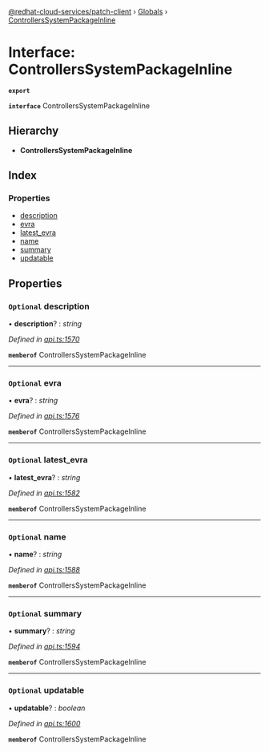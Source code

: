 [@redhat-cloud-services/patch-client](../README.md) › [Globals](../globals.md) › [ControllersSystemPackageInline](controllerssystempackageinline.md)

# Interface: ControllersSystemPackageInline

**`export`** 

**`interface`** ControllersSystemPackageInline

## Hierarchy

* **ControllersSystemPackageInline**

## Index

### Properties

* [description](controllerssystempackageinline.md#optional-description)
* [evra](controllerssystempackageinline.md#optional-evra)
* [latest_evra](controllerssystempackageinline.md#optional-latest_evra)
* [name](controllerssystempackageinline.md#optional-name)
* [summary](controllerssystempackageinline.md#optional-summary)
* [updatable](controllerssystempackageinline.md#optional-updatable)

## Properties

### `Optional` description

• **description**? : *string*

*Defined in [api.ts:1570](https://github.com/RedHatInsights/javascript-clients/blob/22e0c417/packages/patch/api.ts#L1570)*

**`memberof`** ControllersSystemPackageInline

___

### `Optional` evra

• **evra**? : *string*

*Defined in [api.ts:1576](https://github.com/RedHatInsights/javascript-clients/blob/22e0c417/packages/patch/api.ts#L1576)*

**`memberof`** ControllersSystemPackageInline

___

### `Optional` latest_evra

• **latest_evra**? : *string*

*Defined in [api.ts:1582](https://github.com/RedHatInsights/javascript-clients/blob/22e0c417/packages/patch/api.ts#L1582)*

**`memberof`** ControllersSystemPackageInline

___

### `Optional` name

• **name**? : *string*

*Defined in [api.ts:1588](https://github.com/RedHatInsights/javascript-clients/blob/22e0c417/packages/patch/api.ts#L1588)*

**`memberof`** ControllersSystemPackageInline

___

### `Optional` summary

• **summary**? : *string*

*Defined in [api.ts:1594](https://github.com/RedHatInsights/javascript-clients/blob/22e0c417/packages/patch/api.ts#L1594)*

**`memberof`** ControllersSystemPackageInline

___

### `Optional` updatable

• **updatable**? : *boolean*

*Defined in [api.ts:1600](https://github.com/RedHatInsights/javascript-clients/blob/22e0c417/packages/patch/api.ts#L1600)*

**`memberof`** ControllersSystemPackageInline
